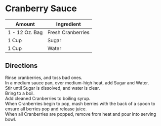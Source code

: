 # Cranberry Sauce

|Amount | Ingredient|
|----|----|
1 - 12 Oz. Bag | Fresh Cranberries
1 Cup | Sugar
1 Cup | Water

## Directions

Rinse cranberries, and toss bad ones.  
In a medium sauce pan, over medium-high heat, add Sugar and Water.  
Stir until Sugar is dissolved, and water is clear.  
Bring to a boil.  
Add cleaned Cranberries to boiling syrup.  
When Cranberries begin to pop, mash berries with the back of a spoon to ensure all berries pop and release juice.  
When all Cranberries are popped, remove from heat and pour into serving bowl.  